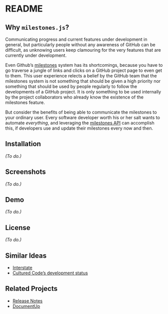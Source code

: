 README
======

Why `milestones.js`?
--------------------
Communicating progress and current features under development in general, but particularly people without any awareness of GitHub can be difficult, as unknowing users keep clamouring for the very features that are currently under development.

Even Github’s [milestones][milestones] system has its shortcomings, because you have to go traverse a jungle of links and clicks on a GitHub project page to even get to them. This user experience relects a belief by the GitHub team that the milestones system is not something that should be given a high priority nor something that should be used by people regularly to follow the developments of a GitHub project. It is only something to be used internally by the project collaborators who already know the existence of the milestones feature.

But consider the benefits of being able to communicate the milestones to your ordinary user. Every software developer worth his or her salt wants to automate *everything*, and leveraging the [milestones API][api] can accomplish this, if developers use and update their milestones every now and then.


Installation
------------
*(To do.)*

Screenshots
-----------
*(To do.)*

Demo
----
*(To do.)*

License
-------
*(To do.)*

Similar Ideas
-------------
* [Interstate](http://interstateapp.com/tour)
* [Cultured Code’s development status](http://culturedcode.com/status/)

Related Projects
----------------
* [Release Notes](https://github.com/posabsolute/releasenotes)
* [DocumentUp](http://documentup.com/#gh-pages)


[milestones]:   http://blog.hackerbeers.com/2012/06/how-hackerbeers-uses-github-milestones-to-stay-focused-and-make-progress/
[api]:          http://developer.github.com/v3/issues/milestones/